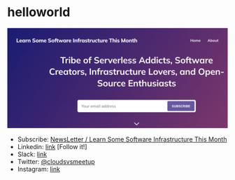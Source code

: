 # helloworld

<img src="svg/learnsomesoftwareinfrathismonth.png">

- Subscribe: [NewsLetter / Learn Some Software Infrastructure This Month](https://www.learnsomesoftwareinfrastructurethismonth.com/)
- Linkedin: [link](https://www.linkedin.com/company/cloud-native-serverless-meetup/) [Follow it!]
- Slack: [link](https://medium.com/@pymhq/new-slack-channel-to-join-andy-at-cloudnative-serverless-meetup-9816ab60d7d3)
- Twitter: [@cloudsvsmeetup](https://twitter.com/cloudsvsmeetup)
- Instagram: [link](https://instagram.com/cloudnativeserverlessmeetup)

